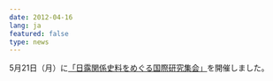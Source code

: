 ```yaml
---
date: 2012-04-16
lang: ja
featured: false
type: news
---
```

5月21日（月）に<a href="/news/2012/20120521seminar.pdf" target="_blank">「日露関係史料をめぐる国際研究集会」</a>を開催しました。
